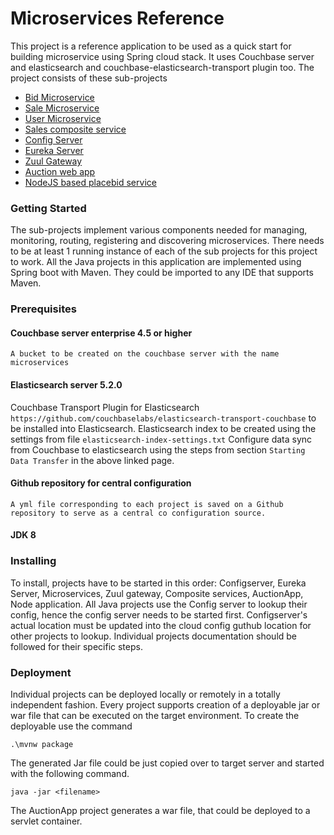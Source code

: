 # Microservices Reference

This project is a reference application to be used as a quick start for building microservice using Spring cloud stack.
It uses Couchbase server and elasticsearch and couchbase-elasticsearch-transport plugin too.
The project consists of these sub-projects

* [Bid Microservice](https://github.com/saiyedzaidi/microservice-reference/tree/master/java/bidservice)
* [Sale Microservice](https://github.com/saiyedzaidi/microservice-reference/tree/master/java/saleservice)
* [User Microservice](https://github.com/saiyedzaidi/microservice-reference/tree/master/java/userservice)
* [Sales composite service](https://github.com/saiyedzaidi/microservice-reference/tree/master/java/zuul-gateway)
* [Config Server](https://github.com/saiyedzaidi/microservice-reference/tree/master/java/configserver)
* [Eureka Server](https://github.com/saiyedzaidi/microservice-reference/tree/master/java/eureka-service)
* [Zuul Gateway](https://github.com/saiyedzaidi/microservice-reference/tree/master/java/zuul-gateway)
* [Auction web app](https://github.com/saiyedzaidi/microservice-reference/tree/master/node)
* [NodeJS based placebid service](https://github.com/saiyedzaidi/microservice-reference/tree/master/node)

### Getting Started

The sub-projects implement various components needed for managing, monitoring, routing, registering and discovering microservices. There needs to be at least 1 running instance of each of the sub projects for this project to work.
All the Java projects in this application are implemented using Spring boot with Maven. They could be imported to any IDE that supports Maven.

### Prerequisites

#### Couchbase server enterprise 4.5 or higher

```
A bucket to be created on the couchbase server with the name microservices
```

#### Elasticsearch server 5.2.0

Couchbase Transport Plugin for Elasticsearch ```https://github.com/couchbaselabs/elasticsearch-transport-couchbase``` to be installed into Elasticsearch.
Elasticsearch index to be created using the settings from file ```elasticsearch-index-settings.txt```
Configure data sync from Couchbase to elasticsearch using the steps from section ```Starting Data Transfer``` in the above linked page.

#### Github repository for central configuration
```
A yml file corresponding to each project is saved on a Github repository to serve as a central co configuration source.
```

#### JDK 8

### Installing

To install, projects have to be started in this order: Configserver, Eureka Server, Microservices, Zuul gateway, Composite services, AuctionApp, Node application.
All Java projects use the Config server to lookup their config, hence the config server needs to be started first.
Configserver's actual location must be updated into the cloud config guthub location for other projects to lookup.
Individual projects documentation should be followed for their specific steps.

### Deployment

Individual projects can be deployed locally or remotely in a totally independent fashion. 
Every project supports creation of a deployable jar or war file that can be executed on the target environment. To create the deployable use the command

```
.\mvnw package
```
The generated Jar file could be just copied over to target server and started with  the following command.
```
java -jar <filename>
```
The AuctionApp project generates a war file, that could be deployed to a servlet container. 